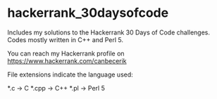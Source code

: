 # hackerrank_30daysofcode
Includes my solutions to the Hackerrank 30 Days of Code challenges. Codes mostly written in C++ and Perl 5.

You can reach my Hackerrank profile on https://www.hackerrank.com/canbecerik

File extensions indicate the language used:

*.c -> C
*.cpp -> C++
*.pl -> Perl 5
